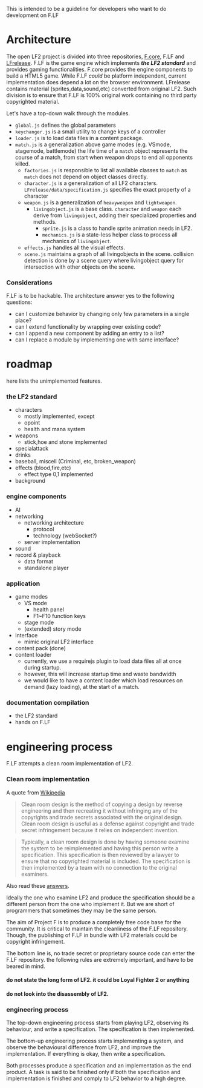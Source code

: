 This is intended to be a guideline for developers who want to do development on F.LF

# Architecture

The open LF2 project is divided into three repositories, [F.core](https://github.com/tyt2y3/F.core), F.LF and [LFrelease](https://github.com/tyt2y3/LFrelease). F.LF is the game engine which implements ___the LF2 standard___ and provides gaming functionalities. F.core provides the engine components to build a HTML5 game. While F.LF _could_ be platform independent, current implementation does depend a lot on the browser environment. LFrelease contains material (sprites,data,sound,etc) converted from original LF2. Such division is to ensure that F.LF is 100% original work containing no third party copyrighted material.

Let's have a top-down walk through the modules.
- `global.js` defines the global parameters
- `keychanger.js` is a small utility to change keys of a controller
- `loader.js` is to load data files in a content package.
- `match.js` is a generalization above game modes (e.g. VSmode, stagemode, battlemode)
	the life time of a `match` object represents the course of a match, from start when weapon drops to end all opponents killed.
	- `factories.js` is responsible to list all available classes to `match` as `match` does not depend on object classes directly.
	- `character.js` is a generalization of all LF2 characters. `LFrelease/data/specification.js` specifies the exact property of a character
	- `weapon.js` is a generalization of `heavyweapon` and `lightweapon`.
		- `livingobject.js` is a base class. `character` and `weapon` each derive from `livingobject`, adding their specialized properties and methods.
			- `sprite.js` is a class to handle sprite animation needs in LF2.
			- `mechanics.js` is a state-less helper class to process all mechanics of `livingobject`.
	- `effects.js` handles all the visual effects.
	- `scene.js` maintains a graph of all livingobjects in the scene. collision detection is done by a scene query where livingobject query for intersection with other objects on the scene.

### Considerations
F.LF is to be hackable. The architecture answer yes to the following questions:
- can I customize behavior by changing only few parameters in a single place?
- can I extend functionality by wrapping over existing code?
- can I append a new component by adding an entry to a list?
- can I replace a module by implementing one with same interface?

# roadmap

here lists the unimplemented features.

### the LF2 standard
- characters
	- mostly implemented, except
	- opoint
	- health and mana system
- weapons
	- stick,hoe and stone implemented
- specialattack
- drinks
- baseball, miscell (Criminal, etc, broken_weapon)
- effects (blood,fire,etc)
	- effect type 0,1 implemented
- background

### engine components
- AI
- networking
	- networking architecture
		- protocol
		- technology (webSocket?)
	- server implementation
- sound
- record & playback
	- data format
	- standalone player

### application
- game modes
	- VS mode
		- health panel
		- F1~F10 function keys
	- stage mode
	- (extended) story mode
- interface
	- mimic original LF2 interface
- content pack (done)
- content loader
	- currently, we use a requirejs plugin to load data files all at once during startup.
	- however, this will increase startup time and waste bandwidth
	- we would like to have a content loader which load resources on demand (lazy loading), at the start of a match.

### documentation compilation
- the LF2 standard
- hands on F.LF

# engineering process

F.LF attempts a clean room implementation of LF2.
### Clean room implementation

A quote from [Wikipedia](http://en.wikipedia.org/wiki/Clean_room_design)
> Clean room design is the method of copying a design by reverse engineering and then recreating it without infringing any of the copyrights and trade secrets associated with the original design. Clean room design is useful as a defense against copyright and trade secret infringement because it relies on independent invention.

> Typically, a clean room design is done by having someone examine the system to be reimplemented and having this person write a specification. This specification is then reviewed by a lawyer to ensure that no copyrighted material is included. The specification is then implemented by a team with no connection to the original examiners.

Also read these [answers](http://ask.slashdot.org/story/00/06/09/0136236/what-is-a-clean-room-implementation).

Ideally the one who examine LF2 and produce the specification should be a different person from the one who implement it. But we are short of programmers that sometimes they may be the same person.

The aim of Project F is to produce a completely free code base for the community. It is critical to maintain the cleanliness of the F.LF repository. Though, the publishing of F.LF in bundle with LF2 materials could be copyright infringement.

The bottom line is, no trade secret or proprietary source code can enter the F.LF repository. the following rules are extremely important, and have to be beared in mind.

#### do not state the long form of LF2. it could be Loyal Fighter 2 or anything
#### do not look into the disassembly of LF2.

### engineering process

The top-down engineering process starts from playing LF2, observing its behaviour, and write a specification. The specification is then implemented.

The bottom-up engineering process starts implementing a system, and observe the behavioural difference from LF2, and improve the implementation. If everything is okay, then write a specification.

Both processes produce a specification and an implementation as the end product. A task is said to be finished only if both the specification and implementation is finished and comply to LF2 behavior to a high degree.
